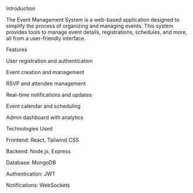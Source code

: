 Introduction

The Event Management System is a web-based application designed to simplify the process of organizing and managing events. This system provides tools to manage event details, registrations, schedules, and more, all from a user-friendly interface.

Features

User registration and authentication

Event creation and management

RSVP and attendee management

Real-time notifications and updates

Event calendar and scheduling

Admin dashboard with analytics

Technologies Used

Frontend: React, Tailwind CSS

Backend: Node.js, Express

Database: MongoDB

Authentication: JWT

Notifications: WebSockets
